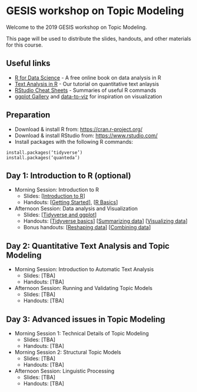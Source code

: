 # GESIS workshop on Topic Modeling

Welcome to the 2019 GESIS workshop on Topic Modeling.

This page will be used to distribute the slides, handouts, and other materials for this course.

## Useful links

+ [R for Data Science](https://r4ds.had.co.nz) - A free online book on data analysis in R
+ [Text Analysis in R](http://vanatteveldt.com/p/welbers-text-r.pdf) - Our tutorial on quantitative text anlaysis
+ [RStudio Cheat Sheets](https://rstudio.com/resources/cheatsheets/) - Summaries of useful R commands
+ [ggplot Gallery](https://www.r-graph-gallery.com/ggplot2-package.html) and [data-to-viz](https://www.data-to-viz.com/) for inspiration on visualization

## Preparation

+ Download & install R from: https://cran.r-project.org/
+ Download & install RStudio from: https://www.rstudio.com/
+ Install packages with the following R commands:

```{r}
install.packages(‘tidyverse’)
install.packages(‘quanteda’)
```

## Day 1: Introduction to R (optional)

+ Morning Session: Introduction to R
  + Slides: [[Introduction to R](https://docs.google.com/presentation/d/1Dp6SN93-HqXOurZYkWRjM8TST1-OQGm6TpEnz1x-lHU/edit?usp=sharing)]
  + Handouts: 
    [[Getting Started](https://github.com/ccs-amsterdam/r-course-material/blob/master/tutorials/R_basics_1_getting_started_short.md)], 
    [[R Basics](https://github.com/ccs-amsterdam/r-course-material/blob/master/tutorials/R-tidy-4-basics.md)]
 + Afternoon Session: Data analysis and Visualization
   + Slides: [[Tidyverse and ggplot](https://docs.google.com/presentation/d/1-KExaoUYrWgaM__raFSaUnu0UKwIQ5icn8iVZgKHLU4/edit?usp=sharing)]
   + Handouts: 
     [[Tidyverse basics](https://github.com/ccs-amsterdam/r-course-material/blob/master/tutorials/R-tidy-5-transformation.md)]
     [[Summarizing data](https://github.com/ccs-amsterdam/r-course-material/blob/master/tutorials/R-tidy-5b-groupby.md)]
     [[Visualizing data](https://github.com/ccs-amsterdam/r-course-material/blob/master/tutorials/r-tidy-3_7-visualization.md)]
   + Bonus handouts: 
     [[Reshaping data](https://github.com/ccs-amsterdam/r-course-material/blob/master/tutorials/r-tidy-12-reshaping.md)]
     [[Combining data](https://github.com/ccs-amsterdam/r-course-material/blob/master/tutorials/R-tidy-13a-joining.md)]

## Day 2: Quantitative Text Analysis and Topic Modeling

+ Morning Session: Introduction to Automatic Text Analysis
  + Slides: [TBA]
  + Handouts: [TBA]
+ Afternoon Session: Running and Validating Topic Models
  + Slides: [TBA]
  + Handouts: [TBA]

## Day 3: Advanced issues in Topic Modeling

+ Morning Session 1: Technical Details of Topic Modeling
  + Slides: [TBA]
  + Handouts: [TBA]
+ Morning Session 2: Structural Topic Models
  + Slides: [TBA]
  + Handouts: [TBA]
+ Afternoon Session: Linguistic Processing
  + Slides: [TBA]
  + Handouts: [TBA]
